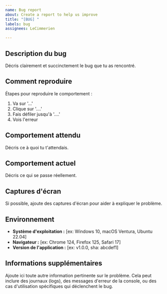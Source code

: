 ```yaml
---
name: Bug report
about: Create a report to help us improve
title: "[BUG] "
labels: bug
assignees: LeCimmerien

---
```


## Description du bug

Décris clairement et succinctement le bug que tu as rencontré.

## Comment reproduire

Étapes pour reproduire le comportement :

1.  Va sur '...'
2.  Clique sur '....'
3.  Fais défiler jusqu'à '....'
4.  Vois l'erreur

## Comportement attendu

Décris ce à quoi tu t'attendais.

## Comportement actuel

Décris ce qui se passe réellement.

## Captures d'écran

Si possible, ajoute des captures d'écran pour aider à expliquer le problème.

## Environnement

* **Système d'exploitation :** [ex: Windows 10, macOS Ventura, Ubuntu 22.04]
* **Navigateur :** [ex: Chrome 124, Firefox 125, Safari 17]
* **Version de l'application :** [ex: v1.0.0, sha: abcdef1]

## Informations supplémentaires

Ajoute ici toute autre information pertinente sur le problème. Cela peut inclure des journaux (logs), des messages d'erreur de la console, ou des cas d'utilisation spécifiques qui déclenchent le bug.

